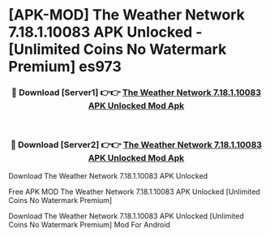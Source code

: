 # [APK-MOD] The Weather Network 7.18.1.10083 APK Unlocked - [Unlimited Coins No Watermark Premium] es973



<div align="center">
<h3>🔴 Download [Server1] 👉👉 <a href="https://momento.my/?title=The_Weather_Network_7.18.1.10083_APK_Unlocked">The Weather Network 7.18.1.10083 APK Unlocked Mod Apk</a></h3><br>

<h3>🔴 Download [Server2] 👉👉 <a href="https://momento.my/?title=The_Weather_Network_7.18.1.10083_APK_Unlocked">The Weather Network 7.18.1.10083 APK Unlocked Mod Apk</a></h3>
</div>



Download The Weather Network 7.18.1.10083 APK Unlocked 

Free APK MOD The Weather Network 7.18.1.10083 APK Unlocked [Unlimited Coins No Watermark Premium]

Download The Weather Network 7.18.1.10083 APK Unlocked [Unlimited Coins No Watermark Premium] Mod For Android

